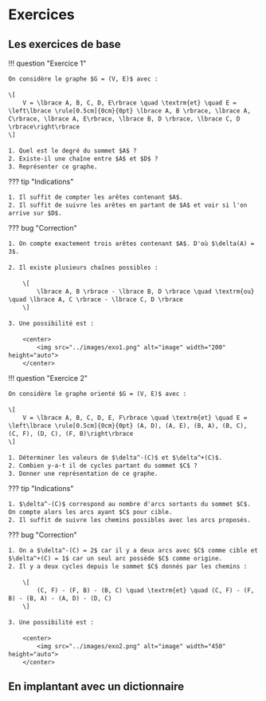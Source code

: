 # Exercices

## Les exercices de base

!!! question "Exercice 1"

    On considère le graphe $G = (V, E)$ avec :

    \[
        V = \lbrace A, B, C, D, E\rbrace \quad \textrm{et} \quad E = \left\lbrace \rule[0.5cm]{0cm}{0pt} \lbrace A, B \rbrace, \lbrace A, C\rbrace, \lbrace A, E\rbrace, \lbrace B, D \rbrace, \lbrace C, D \rbrace\right\rbrace
    \]

    1. Quel est le degré du sommet $A$ ?
    2. Existe-il une chaîne entre $A$ et $D$ ?
    3. Représenter ce graphe.

??? tip "Indications"

    1. Il suffit de compter les arêtes contenant $A$.
    2. Il suffit de suivre les arêtes en partant de $A$ et voir si l'on arrive sur $D$.

??? bug "Correction"

    1. On compte exactement trois arêtes contenant $A$. D'où $\delta(A) = 3$.

    2. Il existe plusieurs chaînes possibles :

        \[
            \lbrace A, B \rbrace - \lbrace B, D \rbrace \quad \textrm{ou} \quad \lbrace A, C \rbrace - \lbrace C, D \rbrace  
        \]

    3. Une possibilité est : 

        <center>
            <img src="../images/exo1.png" alt="image" width="200" height="auto">
        </center>

!!! question "Exercice 2"

    On considère le graphe orienté $G = (V, E)$ avec :

    \[
        V = \lbrace A, B, C, D, E, F\rbrace \quad \textrm{et} \quad E = \left\lbrace \rule[0.5cm]{0cm}{0pt} (A, D), (A, E), (B, A), (B, C), (C, F), (D, C), (F, B)\right\rbrace
    \]

    1. Déterminer les valeurs de $\delta^-(C)$ et $\delta^+(C)$.
    2. Combien y-a-t il de cycles partant du sommet $C$ ?
    3. Donner une représentation de ce graphe.

??? tip "Indications"

    1. $\delta^-(C)$ correspond au nombre d'arcs sortants du sommet $C$. On compte alors les arcs ayant $C$ pour cible.
    2. Il suffit de suivre les chemins possibles avec les arcs proposés.

??? bug "Correction"

    1. On a $\delta^-(C) = 2$ car il y a deux arcs avec $C$ comme cible et $\delta^+(C) = 1$ car un seul arc possède $C$ comme origine.
    2. Il y a deux cycles depuis le sommet $C$ donnés par les chemins :

        \[
            (C, F) - (F, B) - (B, C) \quad \textrm{et} \quad (C, F) - (F, B) - (B, A) - (A, D) - (D, C)
        \] 

    3. Une possibilité est : 

        <center>
            <img src="../images/exo2.png" alt="image" width="450" height="auto">
        </center>

## En implantant avec un dictionnaire